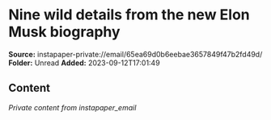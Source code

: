 # Nine wild details from the new Elon Musk biography

**Source:** instapaper-private://email/65ea69d0b6eebae3657849f47b2fd49d/
**Folder:** Unread
**Added:** 2023-09-12T17:01:49




## Content
*Private content from instapaper_email*

